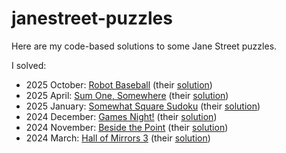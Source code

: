 # janestreet-puzzles

Here are my code-based solutions to some Jane Street puzzles.

I solved:
* 2025 October: [Robot Baseball](https://www.janestreet.com/puzzles/robot-baseball-index/) (their [solution](https://www.janestreet.com/puzzles/robot-baseball-solution/))
* 2025 April: [Sum One, Somewhere](https://www.janestreet.com/puzzles/sum-one-somewhere-index/) (their [solution](https://www.janestreet.com/puzzles/sum-one-somewhere-solution/))
* 2025 January: [Somewhat Square Sudoku](https://www.janestreet.com/puzzles/somewhat-square-sudoku-index/) (their [solution](https://www.janestreet.com/puzzles/somewhat-square-sudoku-solution/))
* 2024 December: [Games Night!](https://www.janestreet.com/puzzles/games-night-index/) (their [solution](https://www.janestreet.com/puzzles/games-night-solution/))
* 2024 November: [Beside the Point](https://www.janestreet.com/puzzles/beside-the-point-index/) (their [solution](https://www.janestreet.com/puzzles/beside-the-point-solution/))
* 2024 March: [Hall of Mirrors 3](https://www.janestreet.com/puzzles/hall-of-mirrors-3-index/) (their [solution](https://www.janestreet.com/puzzles/hall-of-mirrors-3-solution/))
